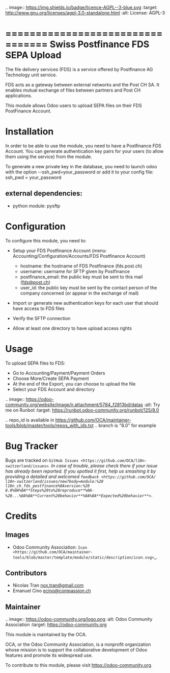 .. image:: https://img.shields.io/badge/licence-AGPL--3-blue.svg
   :target: http://www.gnu.org/licenses/agpl-3.0-standalone.html
   :alt: License: AGPL-3

=================================
Swiss Postfinance FDS SEPA Upload
=================================

The file delivery services (FDS) is a service offered by Postfinance AG Technology unit service.

FDS acts as a gateway between external networks and the Post CH SA. It enables mutual exchange of files between partners and Post CH applications.

This module allows Odoo users to upload SEPA files on their FDS PostFinance Account.

Installation
============

In order to be able to use the module, you need to have a Postfinance FDS
Account. You can generate authentication key pairs for your users (to allow
them using the service) from the module.

To generate a new private key in the database, you need to launch odoo with
the option --ssh_pwd=your_password or add it to your config file:
ssh_pwd = your_password

external dependencies:
----------------------
* python module: pysftp

Configuration
=============

To configure this module, you need to:

* Setup your FDS Postfinance Account
  (menu: Accounting/Configuration/Accounts/FDS Postfinance Account)

    * hostname: the hostname of FDS Postfinance (fds.post.ch)
    * username: username for SFTP given by Postfinance
    * postfinance_email: the public key must be sent to this mail (fds@post.ch)
    * user_id: the public key must be sent by the contact person of the company concerned (or appear in the exchange of mail)
* Import or generate new authentication keys for each user that should have access to FDS files
* Verify the SFTP connection
* Allow at least one directory to have upload access rights

Usage
=====

To upload SEPA files to FDS:

* Go to Accounting/Payment/Payment Orders
* Choose More/Create SEPA Payment
* At the end of the Export, you can choose to upload the file
* Select your FDS Account and directory

.. image:: https://odoo-community.org/website/image/ir.attachment/5784_f2813bd/datas
   :alt: Try me on Runbot
   :target: https://runbot.odoo-community.org/runbot/125/8.0

.. repo_id is available in https://github.com/OCA/maintainer-tools/blob/master/tools/repos_with_ids.txt
.. branch is "8.0" for example

Bug Tracker
===========

Bugs are tracked on `GitHub Issues
<https://github.com/OCA/l10n-switzerland/issues>`_. In case of trouble, please
check there if your issue has already been reported. If you spotted it first,
help us smashing it by providing a detailed and welcomed `feedback
<https://github.com/OCA/
l10n-switzerland/issues/new?body=module:%20
l10n_ch_fds_postfinance%0Aversion:%20
8.0%0A%0A**Steps%20to%20reproduce**%0A-%20...%0A%0A**Current%20behavior**%0A%0A**Expected%20behavior**>`_.

Credits
=======

Images
------

* Odoo Community Association: `Icon <https://github.com/OCA/maintainer-tools/blob/master/template/module/static/description/icon.svg>`_.

Contributors
------------

* Nicolas Tran <nox.tran@gmail.com>
* Emanuel Cino <ecino@compassion.ch>

Maintainer
----------

.. image:: https://odoo-community.org/logo.png
   :alt: Odoo Community Association
   :target: https://odoo-community.org

This module is maintained by the OCA.

OCA, or the Odoo Community Association, is a nonprofit organization whose
mission is to support the collaborative development of Odoo features and
promote its widespread use.

To contribute to this module, please visit https://odoo-community.org.
